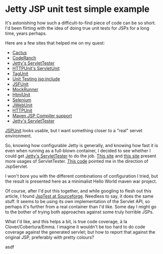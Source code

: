 Jetty JSP unit test simple example
==================================

It's astonishing how such a difficult-to-find piece of code can be so short. I'd been flirting with the idea of doing true unit tests for JSPs for a long time, years perhaps.

Here are a few sites that helped me on my quest:

- <a href="http://jakarta.apache.org/cactus">Cactus</a>
- <a href="http://www.coderanch.com/t/95556/Testing/Unit-testing-jsp-pages">CodeRanch</a>
- <a href="">Jetty's ServletTester</a>
- <a href="http://httpunit.sourceforge.net/doc/servletunit-intro.html">HTTPUnit's ServletUnit</a>
- <a href="http://tagunit.sourceforge.net">TagUnit</a>
- <a href="http://darkviews.blogspot.com/2007/08/unit-testing-jspinclude.html">Unit Testing jsp:include</a>
- <a href="http://www.jsfunit.org/">JSFUnit</a>
- <a href="http://mockrunner.sourceforge.net/">MockRunner</a>
- <a href="http://htmlunit.sourceforge.net/">HtmlUnit</a>
- <a href="http://www.openqa.org/selenium/">Selenium</a>
- <a href="http://jwebunit.sourceforge.net/">JWebUnit</a>
- <a href="http://httpunit.sourceforge.net/">HTTPUnit</a>
- <a href="http://mojo.codehaus.org/jspc/">Maven JSP Compiler support</a>
- <a href="http://docs.codehaus.org/display/JETTY/ServletTester">Jetty's ServletTester</a>

<a href="http://jspunit.sf.net">JSPUnit</a> looks usable, but I want something closer to a "real" servet environment.

So, knowing how configurable Jetty is generally, and knowing how fast it is even when running as a full-blown container,
I decided to see whether I could get <a href="http://docs.codehaus.org/display/JETTY/ServletTester">Jetty's ServletTester</a> to do the job.
<a href="http://blogs.webtide.com/gregw/entry/unit_test_servlets_with_jetty">This site</a> and <a href="http://www.christianschenk.org/blog/testing-web-applications-with-jetty/">this site</a> present more usages of ServletTester.
<a href="http://www.gisgraphy.com/xref-test/com/gisgraphy/domain/geoloc/service/fulltextsearch/SolrClientTest.html">This code</a> pointed me in the direction of JspServlet.

I won't bore you with the different combinations of configuration I tried, but the result is presented here as a minimalist Hello World maven war project.

Of course, after I'd put this together, and while googling to flesh out this article, I found <a href="http://jsptest.sourceforge.net/">JspTest at Sourceforge</a>.
Needless to say, it does the same stuff. It seems to be using its own implementation of the Servlet API, so perhaps it's further from a real container than I'd like.
Some day I might go to the bother of trying both approaches against some truly horrible JSPs.

What I'd like, and this helps a bit, is true code coverage, &agrave; la Clover/Cobertura/Emma.
I imagine it wouldn't be too hard to do code coverage against the generated servlet; but how to report that against the original JSP, preferably with pretty colours?


asdf